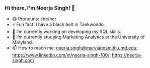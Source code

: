 ### Hi there, I'm Neerja Singh! 👋

- 😄 Pronouns: she/her
- ⚡ Fun fact: I have a black belt in Taekwondo.
- 🔭 I’m currently working on developing my SQL skills.
- 🌱 I’m currently studying Marketing Analytics at the University of Maryland.
- 📫 How to reach me: neerja.singh@marylandsmith.umd.edu; https://www.linkedin.com/in/neerja-singh-100/; https://neerja-singh.com


<!--
**neerjasingh57/neerjasingh57** is a ✨ _special_ ✨ repository because its `README.md` (this file) appears on your GitHub profile.

Here are some ideas to get you started:

- 🔭 I’m currently working on developing my SQL skills.
- 🌱 I’m currently studying Marketing Analytics at the University of Maryland.
- 📫 How to reach me: email: neerja.singh@marylandsmith.umd.edu; linkedin: https://www.linkedin.com/in/neerja-singh-100/; website: https://neerja-singh.com
- 😄 Pronouns: she/her
- ⚡ Fun fact: I have a black belt in Taekwondo.
-->
